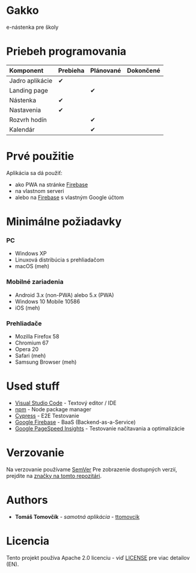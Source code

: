 # Gakko
e-nástenka pre školy

# Priebeh programovania
|Komponent|Prebieha|Plánované|Dokončené|
|:-|:-|:-|:-|
|Jadro aplikácie|✔|||
|Landing page||✔||
|Nástenka|✔|||
|Nastavenia|✔|||´
|Rozvrh hodín||✔||
|Kalendár||✔||
    
# Prvé použitie
Aplikácia sa dá použiť:
- ako PWA na stránke [Firebase](https://gakko-pwa.firebaseapp.com/)
- na vlastnom serveri
- alebo na [Firebase](https://firebase.com) s vlastným Google účtom

# Minimálne požiadavky
### PC
- Windows XP
- Linuxová distribúcia s prehliadačom
- macOS (meh)
### Mobilné zariadenia
- Android 3.x (non-PWA) alebo 5.x (PWA)
- Windows 10 Mobile 10586
- iOS (meh)
### Prehliadače
- Mozilla Firefox 58
- Chromium 67
- Opera 20
- Safari (meh)
- Samsung Browser (meh)

# Used stuff
* [Visual Studio Code](https://code.visualstudio.com/) - Textový editor / IDE
* [npm](https://nnpmjs.com) - Node package manager
* [Cypress](https://cypress.io/) - E2E Testovanie
* [Google Firebase](https://firebase.google.com/) - BaaS (Backend-as-a-Service)
* [Google PageSpeed Insights](https://developers.google.com/speed/pagespeed/insights/) - Testovanie načítavania a optimalizácie

# Verzovanie
Na verzovanie používame [SemVer](http://semver.org/)  Pre zobrazenie dostupných verzií, prejdite na [značky na tomto repozitári](https://github.com/ttomovcik/gakko/tags). 

# Authors

* **Tomáš Tomovčík** - *samotná aplikácia* - [ttomovcik](https://github.com/ttomovcik)

# Licencia
Tento projekt používa Apache 2.0 licenciu - viď [LICENSE](LICENSE) pre viac detailov (EN).